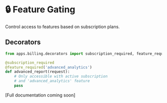 # 🔒 Feature Gating

Control access to features based on subscription plans.

## Decorators

```python
from apps.billing.decorators import subscription_required, feature_required

@subscription_required
@feature_required('advanced_analytics')
def advanced_report(request):
    # Only accessible with active subscription
    # and 'advanced_analytics' feature
    pass
```

[Full documentation coming soon]
